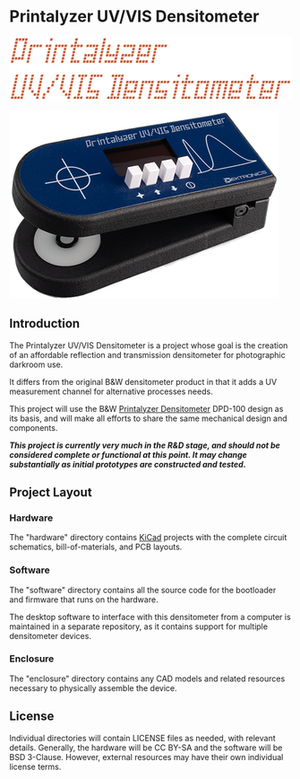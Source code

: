 # Printalyzer UV/VIS Densitometer

![Printalyzer Densitometer Logo](docs/images/dens-logo.png)

![Printalyzer Densitometer Device](docs/images/dens-device.png)

## Introduction

The Printalyzer UV/VIS Densitometer is a project whose goal is the creation of an
affordable reflection and transmission densitometer for photographic darkroom
use.

It differs from the original B&W densitometer product in that it adds a UV
measurement channel for alternative processes needs.

This project will use the B&W [Printalyzer Densitometer](https://github.com/dektronics/printalyzer-densitometer) DPD-100 design as its basis, and will make all efforts to share the same mechanical design and components.

_**This project is currently very much in the R&D stage, and should not be considered complete or functional at this point. It may change substantially as initial prototypes are constructed and tested.**_

## Project Layout

### Hardware
The "hardware" directory contains [KiCad](https://www.kicad.org/) projects
with the complete circuit schematics, bill-of-materials, and
PCB layouts.

### Software
The "software" directory contains all the source code for the bootloader
and firmware that runs on the hardware.

The desktop software to interface with this densitometer from a computer is
maintained in a separate repository, as it contains support for multiple
densitometer devices.

### Enclosure
The "enclosure" directory contains any CAD models and related resources
necessary to physically assemble the device.

## License
Individual directories will contain LICENSE files as needed, with relevant
details. Generally, the hardware will be CC BY-SA and the software will be
BSD 3-Clause. However, external resources may have their own individual license terms.
